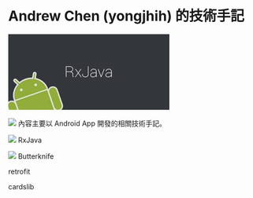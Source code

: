 # Andrew Chen (yongjhih) 的技術手記

![](cover.jpg)

![](https://avatars3.githubusercontent.com/u/213736?v=3&s=40)
內容主要以 Android App 開發的相關技術手記。

![](https://avatars1.githubusercontent.com/u/6407041?v=3&s=40) RxJava

<img src="http://jakewharton.github.io/butterknife/static/logo.png" width="40" /> Butterknife

retrofit

cardslib